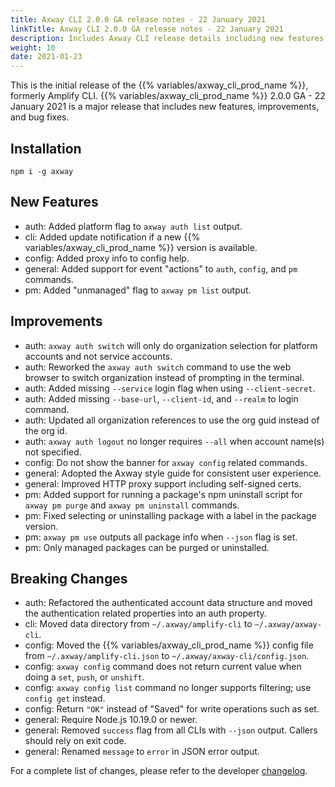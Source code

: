```yaml
---
title: Axway CLI 2.0.0 GA release notes - 22 January 2021
linkTitle: Axway CLI 2.0.0 GA release notes - 22 January 2021
description: Includes Axway CLI release details including new features, improvements, breaking changes, and bug fixes.
weight: 10
date: 2021-01-23
---
```


This is the initial release of the {{% variables/axway_cli_prod_name %}}, formerly Amplify CLI. {{% variables/axway_cli_prod_name %}} 2.0.0 GA - 22 January 2021 is a major release that includes new features, improvements, and bug fixes.

## Installation

```
npm i -g axway
```

## New Features

* auth: Added platform flag to `axway auth list` output.
* cli: Added update notification if a new {{% variables/axway_cli_prod_name %}} version is available.
* config: Added proxy info to config help.
* general: Added support for event "actions" to `auth`, `config`, and `pm` commands.
* pm: Added "unmanaged" flag to `axway pm list` output.

## Improvements

* auth: `axway auth switch` will only do organization selection for platform accounts and not service accounts.
* auth: Reworked the `axway auth switch` command to use the web browser to switch organization instead of prompting in the terminal.
* auth: Added missing `--service` login flag when using `--client-secret`.
* auth: Added missing `--base-url`, `--client-id`, and `--realm` to login command.
* auth: Updated all organization references to use the org guid instead of the org id.
* auth: `axway auth logout` no longer requires `--all` when account name(s) not specified.
* config: Do not show the banner for `axway config` related commands.
* general: Adopted the Axway style guide for consistent user experience.
* general: Improved HTTP proxy support including self-signed certs.
* pm: Added support for running a package's npm uninstall script for `axway pm purge` and `axway pm uninstall` commands.
* pm: Fixed selecting or uninstalling package with a label in the package version.
* pm: `axway pm use` outputs all package info when `--json` flag is set.
* pm: Only managed packages can be purged or uninstalled.

## Breaking Changes

* auth: Refactored the authenticated account data structure and moved the authentication related properties into an auth property.
* cli: Moved data directory from `~/.axway/amplify-cli` to `~/.axway/axway-cli`.
* config: Moved the {{% variables/axway_cli_prod_name %}} config file from `~/.axway/amplify-cli.json` to `~/.axway/axway-cli/config.json`.
* config: `axway config` command does not return current value when doing a `set`, `push`, or `unshift`.
* config: `axway config list` command no longer supports filtering; use `config get` instead.
* config: Return `"OK"` instead of "Saved" for write operations such as set.
* general: Require Node.js 10.19.0 or newer.
* general: Removed `success` flag from all CLIs with `--json` output. Callers should rely on exit code.
* general: Renamed `message` to `error` in JSON error output.

For a complete list of changes, please refer to the developer [changelog](https://github.com/appcelerator/amplify-tooling/blob/master/docs/Release%20Notes/Axway%20CLI%202.0.0.md).
